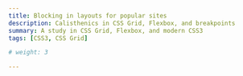 ```yaml
---
title: Blocking in layouts for popular sites
description: Calisthenics in CSS Grid, Flexbox, and breakpoints
summary: A study in CSS Grid, Flexbox, and modern CSS3
tags: [CSS3, CSS Grid]

# weight: 3

---
```


